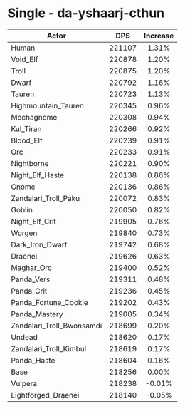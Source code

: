 # Single - da-yshaarj-cthun
| Actor | DPS | Increase |
|---|:---:|:---:|
|Human|221107|1.31%|
|Void_Elf|220878|1.20%|
|Troll|220875|1.20%|
|Dwarf|220792|1.16%|
|Tauren|220723|1.13%|
|Highmountain_Tauren|220345|0.96%|
|Mechagnome|220308|0.94%|
|Kul_Tiran|220266|0.92%|
|Blood_Elf|220239|0.91%|
|Orc|220233|0.91%|
|Nightborne|220221|0.90%|
|Night_Elf_Haste|220138|0.86%|
|Gnome|220136|0.86%|
|Zandalari_Troll_Paku|220072|0.83%|
|Goblin|220050|0.82%|
|Night_Elf_Crit|219905|0.76%|
|Worgen|219840|0.73%|
|Dark_Iron_Dwarf|219742|0.68%|
|Draenei|219626|0.63%|
|Maghar_Orc|219400|0.52%|
|Panda_Vers|219311|0.48%|
|Panda_Crit|219236|0.45%|
|Panda_Fortune_Cookie|219202|0.43%|
|Panda_Mastery|219005|0.34%|
|Zandalari_Troll_Bwonsamdi|218699|0.20%|
|Undead|218620|0.17%|
|Zandalari_Troll_Kimbul|218619|0.17%|
|Panda_Haste|218604|0.16%|
|Base|218256|0.00%|
|Vulpera|218238|-0.01%|
|Lightforged_Draenei|218140|-0.05%|
